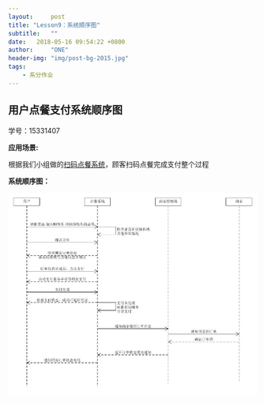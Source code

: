 ```yaml
---
layout:     post
title: "Lesson9：系统顺序图"
subtitle:   ""
date:   2018-05-16 09:54:22 +0800
author:     "ONE"
header-img: "img/post-bg-2015.jpg"
tags:
    - 系分作业
---
```


## 用户点餐支付系统顺序图

学号：15331407

**应用场景:**

根据我们小组做的[扫码点餐系统](https://github.com/SevenKingdoms/Dashboard)，顾客扫码点餐完成支付整个过程

**系统顺序图：**

![1](img/in-post/system-analysis/lesson9/15331407.png)
